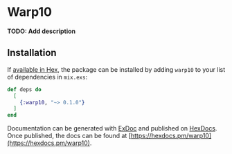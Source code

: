# Warp10

**TODO: Add description**

## Installation

If [available in Hex](https://hex.pm/docs/publish), the package can be installed
by adding `warp10` to your list of dependencies in `mix.exs`:

```elixir
def deps do
  [
    {:warp10, "~> 0.1.0"}
  ]
end
```

Documentation can be generated with [ExDoc](https://github.com/elixir-lang/ex_doc)
and published on [HexDocs](https://hexdocs.pm). Once published, the docs can
be found at [https://hexdocs.pm/warp10](https://hexdocs.pm/warp10).

